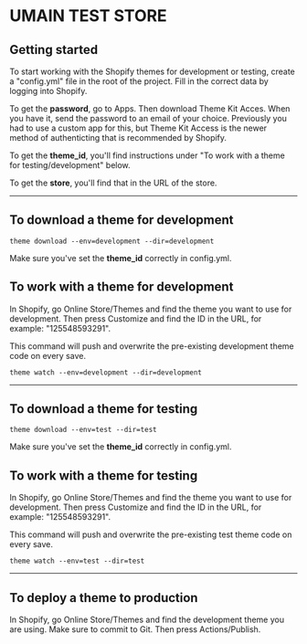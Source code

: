 # UMAIN TEST STORE

## Getting started

To start working with the Shopify themes for development or testing, create a "config.yml" file in the root of the project. Fill in the correct data by logging into Shopify.

To get the **password**, go to Apps. Then download Theme Kit Acces. When you have it, send the password to an email of your choice. Previously you had to use a custom app for this, but Theme Kit Access is the newer method of authenticting that is recommended by Shopify.

To get the **theme_id**, you'll find instructions under "To work with a theme for testing/development" below.

To get the **store**, you'll find that in the URL of the store.

---

## To download a theme for development

`theme download --env=development --dir=development`

Make sure you've set the **theme_id** correctly in config.yml.

## To work with a theme for development

In Shopify, go Online Store/Themes and find the theme you want to use for development. Then press Customize and find the ID in the URL, for example: "125548593291".

This command will push and overwrite the pre-existing development theme code on every save.

`theme watch --env=development --dir=development`

---

## To download a theme for testing

`theme download --env=test --dir=test`

Make sure you've set the **theme_id** correctly in config.yml.

## To work with a theme for testing

In Shopify, go Online Store/Themes and find the theme you want to use for development. Then press Customize and find the ID in the URL, for example: "125548593291".

This command will push and overwrite the pre-existing test theme code on every save.

`theme watch --env=test --dir=test`

---

## To deploy a theme to production

In Shopify, go Online Store/Themes and find the development theme you are using. Make sure to commit to Git. Then press Actions/Publish.

